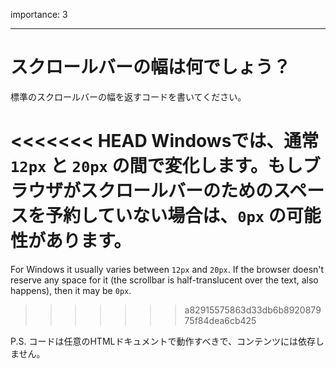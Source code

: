 importance: 3

---

# スクロールバーの幅は何でしょう？

標準のスクロールバーの幅を返すコードを書いてください。

<<<<<<< HEAD
Windowsでは、通常 `12px` と `20px` の間で変化します。もしブラウザがスクロールバーのためのスペースを予約していない場合は、`0px` の可能性があります。
=======
For Windows it usually varies between `12px` and `20px`. If the browser doesn't reserve any space for it (the scrollbar is half-translucent over the text, also happens), then it may be `0px`.
>>>>>>> a82915575863d33db6b892087975f84dea6cb425

P.S. コードは任意のHTMLドキュメントで動作すべきで、コンテンツには依存しません。
